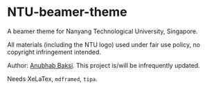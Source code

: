 # NTU-beamer-theme
A beamer theme for Nanyang Technological University, Singapore.

All materials (including the NTU logo) used under fair use policy, no copyright infringement intended.


Author: [Anubhab Baksi](mailto:anubhab001@e.ntu.edu.sg). This project is/will be infrequently updated.

Needs XeLaTex, `mdframed`, `tipa`.

